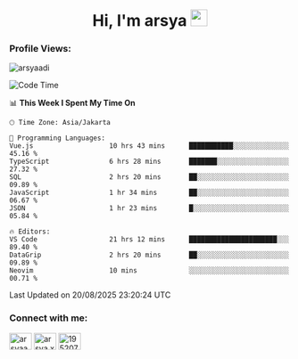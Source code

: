 <h1 align="center">Hi, I'm arsya 
  <img src="https://media.giphy.com/media/hvRJCLFzcasrR4ia7z/giphy.gif" width="30px"/>
</h1>

<p align="left"> <h3>Profile Views:</h3> <img src="https://komarev.com/ghpvc/?username=arsyaadi&label=Profile%20views&color=0e75b6&style=flat" alt="arsyaadi" /> </p>

<!--START_SECTION:waka-->
![Code Time](http://img.shields.io/badge/Code%20Time-4%2C354%20hrs%2055%20mins-blue)

📊 **This Week I Spent My Time On** 

```text
🕑︎ Time Zone: Asia/Jakarta

💬 Programming Languages: 
Vue.js                   10 hrs 43 mins      ███████████░░░░░░░░░░░░░░   45.16 % 
TypeScript               6 hrs 28 mins       ███████░░░░░░░░░░░░░░░░░░   27.32 % 
SQL                      2 hrs 20 mins       ██░░░░░░░░░░░░░░░░░░░░░░░   09.89 % 
JavaScript               1 hr 34 mins        ██░░░░░░░░░░░░░░░░░░░░░░░   06.67 % 
JSON                     1 hr 23 mins        █░░░░░░░░░░░░░░░░░░░░░░░░   05.84 % 

🔥 Editors: 
VS Code                  21 hrs 12 mins      ██████████████████████░░░   89.40 % 
DataGrip                 2 hrs 20 mins       ██░░░░░░░░░░░░░░░░░░░░░░░   09.89 % 
Neovim                   10 mins             ░░░░░░░░░░░░░░░░░░░░░░░░░   00.71 % 
```


 Last Updated on 20/08/2025 23:20:24 UTC
<!--END_SECTION:waka-->

<!-- - 📫 How to reach me **itsme@arsyaadi.software** -->


<h3 align="left">Connect with me:</h3>
<p align="left">
<a href="https://linkedin.com/in/arsyaadi" target="blank"><img align="center" src="https://raw.githubusercontent.com/rahuldkjain/github-profile-readme-generator/master/src/images/icons/Social/linked-in-alt.svg" alt="arsyaadi" height="30" width="40" /></a>
<a href="https://fb.com/arsya.xkz" target="blank"><img align="center" src="https://raw.githubusercontent.com/rahuldkjain/github-profile-readme-generator/master/src/images/icons/Social/facebook.svg" alt="arsya.xkz" height="30" width="40" /></a>
<a href="https://stackoverflow.com/users/19520749" target="blank"><img align="center" src="https://raw.githubusercontent.com/rahuldkjain/github-profile-readme-generator/master/src/images/icons/Social/stack-overflow.svg" alt="19520749" height="30" width="40" /></a>
</p>
